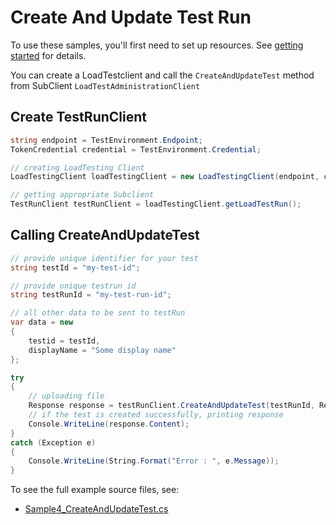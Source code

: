 # Create And Update Test Run

To use these samples, you'll first need to set up resources. See [getting started](https://github.com/Azure/azure-sdk-for-net/blob/main/sdk/loadtestservice/Azure.Developer.LoadTesting/README.md#getting-started) for details.

You can create a LoadTestclient and call the `CreateAndUpdateTest` method from SubClient `LoadTestAdministrationClient`

## Create TestRunClient
```C# Snippet:Azure_Developer_LoadTesting_CreatingTestRunClient
string endpoint = TestEnvironment.Endpoint;
TokenCredential credential = TestEnvironment.Credential;

// creating LoadTesting Client
LoadTestingClient loadTestingClient = new LoadTestingClient(endpoint, credential);

// getting appropriate Subclient
TestRunClient testRunClient = loadTestingClient.getLoadTestRun();
```

## Calling CreateAndUpdateTest
```C# Snippet:Azure_Developer_LoadTesting_CreateAndUpdateTest
// provide unique identifier for your test
string testId = "my-test-id";

// provide unique testrun id
string testRunId = "my-test-run-id";

// all other data to be sent to testRun
var data = new
{
    testid = testId,
    displayName = "Some display name"
};

try
{
    // uploading file
    Response response = testRunClient.CreateAndUpdateTest(testRunId, RequestContent.Create(data));
    // if the test is created successfully, printing response
    Console.WriteLine(response.Content);
}
catch (Exception e)
{
    Console.WriteLine(String.Format("Error : ", e.Message));
}
```
To see the full example source files, see:
* [Sample4_CreateAndUpdateTest.cs](https://github.com/Azure/azure-sdk-for-net/blob/main/sdk/loadtestservice/Azure.Developer.LoadTesting/tests/Samples/Sample4_CreateAndUpdateTest.cs)
